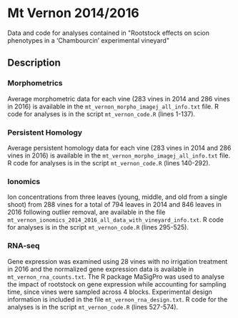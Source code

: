 # Mt Vernon 2014/2016
Data and code for analyses contained in "Rootstock effects on scion phenotypes in a ‘Chambourcin’ experimental vineyard"

## Description 

### Morphometrics
Average morphometric data for each vine (283 vines in 2014 and 286 vines in 2016) is available in the `mt_vernon_morpho_imagej_all_info.txt` file. R code for analyses is in the script `mt_vernon_code.R` (lines 1-137). 

### Persistent Homology
Average persistent homology data for each vine (283 vines in 2014 and 286 vines in 2016) is available in the `mt_vernon_morpho_imagej_all_info.txt` file. R code for analyses is in the script `mt_vernon_code.R` (lines 140-292). 

### Ionomics
Ion concentrations from three leaves (young, middle, and old from a single shoot) from 288 vines for a total of 794 leaves in 2014 and 846 leaves in 2016 following outlier removal, are available in the file `mt_vernon_ionomics_2014_2016_all_data_with_vineyard_info.txt`. R code for analyses is in the script `mt_vernon_code.R` (lines 295-525).

### RNA-seq
Gene expression was examined using 28 vines with no irrigation treatment in 2016 and the normalized gene expression data is available in  `mt_vernon_rna_counts.txt`. The R package MaSigPro was used to analyse the impact of rootstock on gene expression while accounting for sampling time, since vines were sampled across 4 blocks. Experimental design information is included in the file `mt_vernon_rna_design.txt`. R code for the analyses is in the script `mt_vernon_code.R` (lines 527-574).
